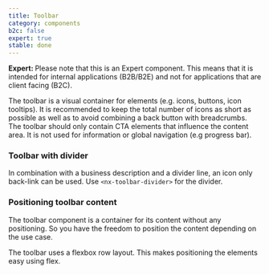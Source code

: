 ```yaml
---
title: Toolbar
category: components
b2c: false
expert: true
stable: done
---
```


<div class="docs-deprecation-warning">
  <strong>Expert: </strong>
  Please note that this is an Expert component. This means that it is intended for internal applications (B2B/B2E) and not for applications that are client facing (B2C).
</div>

The toolbar is a visual container for elements (e.g. icons, buttons, icon tooltips). It is recommended to keep the total number of icons as short as possible as well as to avoid combining a back button with breadcrumbs. The toolbar should only contain CTA elements that influence the content area. It is not used for information or global navigation (e.g progress bar).

<!-- example(toolbar) -->

### Toolbar with divider

In combination with a business description and a divider line, an icon only back-link can be used. Use `<nx-toolbar-divider>` for the divider.

<!-- example(toolbar-divider) -->

### Positioning toolbar content

The toolbar component is a container for its content without any positioning. So you have the freedom to position the content depending on the use case.

The toolbar uses a flexbox row layout. This makes positioning the elements easy using flex.

<!-- example(toolbar-positioning-content) -->
